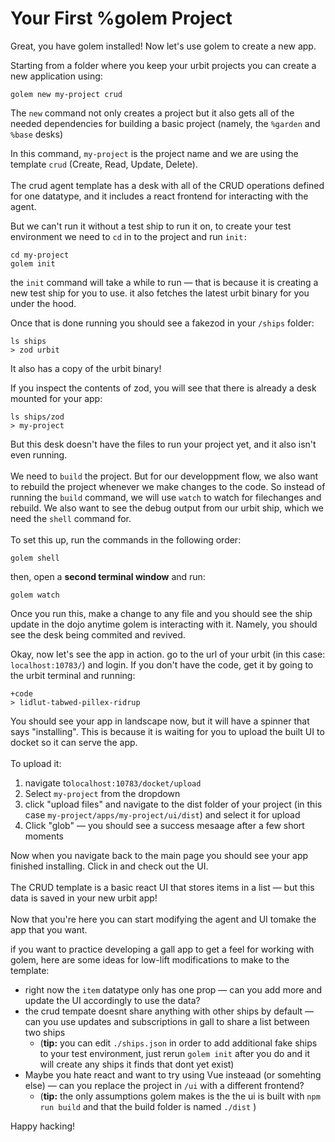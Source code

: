 # Your First %golem Project

Great, you have golem installed! Now let's use golem to create a new app.

Starting from a folder where you keep your urbit projects you can create a new application using:

```
golem new my-project crud
```

The `new` command not only creates a project but it also gets all of the needed dependencies for building a basic project (namely, the `%garden` and `%base` desks)

In this command, `my-project` is the project name and we are using the template `crud` (Create, Read, Update, Delete). \
\
The crud agent template has a desk with all of the CRUD operations defined for one datatype, and it includes a react frontend for interacting with the agent.&#x20;

But we can't run it without a test ship to run it on, to create your test environment we need to `cd` in to the project and run `init:`

```
cd my-project
golem init
```

the `init` command will take a while to run — that is because it is creating a new test ship for you to use. it also fetches the latest urbit binary for you under the hood.

Once that is done running you should see a fakezod in your `/ships` folder:

```
ls ships
> zod urbit
```

It also has a copy of the urbit binary!

If you inspect the contents of zod, you will see that there is already a desk mounted for your app:

```
ls ships/zod
> my-project
```

But this desk doesn't have the files to run your project yet, and it also isn't even running. \
\
We need to `build` the project. But for our developpment flow, we also want to rebuild the project whenever we make changes to the code. So instead of running the `build` command, we will use `watch` to watch for filechanges and rebuild. We also want to see the debug output from our urbit ship, which we need the `shell` command for.\
\
To set this up, run the commands in the following order:

```
golem shell
```

then, open a **second terminal window** and run:

```
golem watch
```

Once you run this, make a change to any file and you should see the ship update in the dojo anytime golem is interacting with it. Namely, you should see the desk being commited and revived.&#x20;

Okay, now let's see the app in action. go to the url of your urbit (in this case: `localhost:10783/`)  and login. If you don't have the code, get it by going to the urbit terminal and running:

```
+code
> lidlut-tabwed-pillex-ridrup
```

You should see your app in landscape now, but it will have a spinner that says "installing". This is because it is waiting for you to upload the built UI to docket so it can serve the app. \
\
To upload it:

1. navigate to`localhost:10783/docket/upload`&#x20;
2. Select `my-project` from the dropdown
3. click "upload files" and navigate to the dist folder of your project (in this case `my-project/apps/my-project/ui/dist`) and select it for upload
4. Click "glob" — you should see a success mesaage after a few short moments

Now when you navigate back to the main page you should see your app finished installing. Click in and check out the UI.\
\
The CRUD template is a basic react UI that stores items in a list — but this data is saved in your new urbit app! \
\
Now that you're here you can start modifying the agent and UI tomake the app that you want.&#x20;

if you want to practice developing a gall app to get a feel for working with golem, here are some ideas for low-lift modifications to make to the template:

* right now the `item` datatype only has one prop — can you add more and update the UI accordingly to use the data?
* the crud tempate doesnt share anything with other ships by default — can you use updates and subscriptions in gall to share a list between two ships&#x20;
  * (**tip:** you can edit `./ships.json` in order to add additional fake ships to your test environment, just rerun `golem init` after you do and it will create any ships it finds that dont yet exist)
* Maybe you hate react and want to try using Vue insteaad (or somehting else) — can you replace the project in `/ui` with a different frontend?&#x20;
  * (**tip:** the only assumptions golem makes is the the ui is built with `npm run build` and that the build folder is named `./dist` )

Happy hacking!
